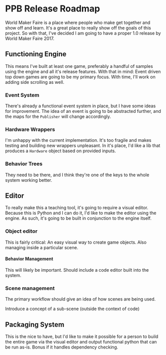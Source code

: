 # PPB Release Roadmap

World Maker Faire is a place where people who make get together and show off
and learn. It's a great place to really show off the goals of this project.
So with that, I've decided I am going to have a proper 1.0 release by World
Maker Faire 2017.

## Functioning Engine

This means I've built at least one game, preferably a handful of samples
using the engine and all it's release features. With that in mind: Event
driven top down games are going to be my primary focus. With time, I'll work
on adding side scrolling as well.

### Event System

There's already a functional event system in place, but I have some ideas for
improvement. The idea of an event is going to be abstracted further, and the
maps for the `Publisher` will change accordingly.

### Hardware Wrappers

I'm unhappy with the current implementation. It's too fragile and makes 
testing and building new wrappers unpleasant. In it's place, I'd like a lib
that produces a `Hardware` object based on provided inputs.

### Behavior Trees

They need to be there, and I think they're one of the keys to the whole system
working better.

## Editor

To really make this a teaching tool, it's going to require a visual editor.
Because this is Python and I can do it, I'd like to make the editor using the 
engine. As such, it's going to be built in conjunction to the engine itself.

### Object editor

This is fairly critical: An easy visual way to create game objects. Also 
managing inside a particular scene.

#### Behavior Management

This will likely be important. Should include a code editor built into the 
system.

### Scene management

The primary workflow should give an idea of how scenes are being used.

Introduce a concept of a sub-scene (outside the context of code)

## Packaging System

This is the nice to have, but I'd like to make it possible for a person to 
build the entire game via the visual editor and output functional python that
can be run as-is. Bonus if it handles dependency checking.